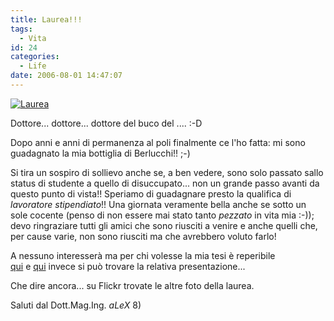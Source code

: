 ```yaml
---
title: Laurea!!!
tags:
  - Vita
id: 24
categories:
  - Life
date: 2006-08-01 14:47:07
---
```


[![Laurea](http://farm8.staticflickr.com/7345/9407685598_e02be04da8.jpg)](http://www.flickr.com/photos/alexmufatti/9407685598/ "Laurea di alexmufatti, su Flickr")

Dottore... dottore... dottore del buco del .... :-D

Dopo anni e anni di permanenza al poli finalmente ce l'ho fatta: mi sono guadagnato la mia bottiglia di Berlucchi!! ;-)

Si tira un sospiro di sollievo anche se, a ben vedere, sono solo passato sallo status di studente a quello di disuccupato... non un grande passo avanti da questo punto di vista!! Speriamo di guadagnare presto la qualifica di _lavoratore stipendiato_!!
Una giornata veramente bella anche se sotto un sole cocente (penso di non essere mai stato tanto _pezzato_ in vita mia :-)); devo ringraziare tutti gli amici che sono riusciti a venire e anche quelli che, per cause varie, non sono riusciti ma che avrebbero voluto farlo!

A nessuno interesserà ma per chi volesse la mia tesi è reperibile [qui](/images/2013/12/tesilaurea.pdf) e [qui](/images/2013/12/presentazione.odp) invece si può trovare la relativa presentazione...

Che dire ancora... su Flickr trovate le altre foto della laurea.

Saluti dal Dott.Mag.Ing. *aLeX* 8)